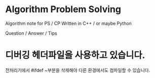 # Algorithm Problem Solving
Algorithm note for PS / CP
Written in C++ / or maybe Python

Question / Answer / Tips


# 디버깅 헤더파일을 사용하고 있습니다.
전처리기에서 #ifdef ~부분을 삭제해야 다른 환경에서도 컴파일할 수 있습니다.


